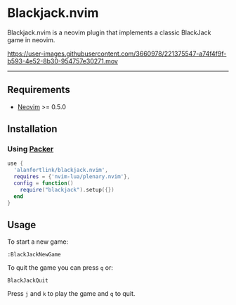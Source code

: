# Blackjack.nvim

Blackjack.nvim is a neovim plugin that implements a classic BlackJack game in neovim.

https://user-images.githubusercontent.com/3660978/221375547-a74f4f9f-b593-4e52-8b30-954757e30271.mov

---

## Requirements

- [Neovim](https://github.com/neovim/neovim) >= 0.5.0

## Installation

### Using [Packer](https://github.com/wbthomason/packer.nvim)

```lua
use {
  'alanfortlink/blackjack.nvim',
  requires = {'nvim-lua/plenary.nvim'},
  config = function()
    require("blackjack").setup({})
  end
}
```

## Usage

To start a new game:
```vim
:BlackJackNewGame
```

To quit the game you can press `q` or:
```vim
BlackJackQuit
```

Press `j` and `k` to play the game and `q` to quit.

